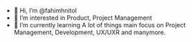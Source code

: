 - 👋 Hi, I’m @fahimhnitol
- 👀 I’m interested in Product, Project Management
- 🌱 I’m currently learning A lot of things main focus on Project Management, Development, UX/UXR and manymore.
